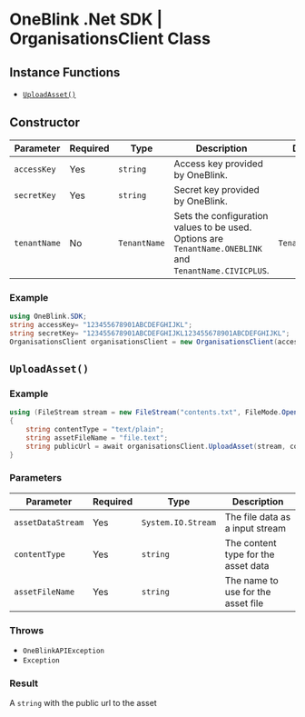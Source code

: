 # OneBlink .Net SDK | OrganisationsClient Class

## Instance Functions

- [`UploadAsset()`](#getformsubmission)

## Constructor

| Parameter    | Required | Type         | Description                                                                                             | Default Value         |
| ------------ | -------- | ------------ | ------------------------------------------------------------------------------------------------------- | --------------------- |
| `accessKey`  | Yes      | `string`     | Access key provided by OneBlink.                                                                        |                       |
| `secretKey`  | Yes      | `string`     | Secret key provided by OneBlink.                                                                        |                       |
| `tenantName` | No       | `TenantName` | Sets the configuration values to be used. Options are `TenantName.ONEBLINK` and `TenantName.CIVICPLUS`. | `TenantName.ONEBLINK` |

### Example

```c#
using OneBlink.SDK;
string accessKey= "123455678901ABCDEFGHIJKL";
string secretKey= "123455678901ABCDEFGHIJKL123455678901ABCDEFGHIJKL";
OrganisationsClient organisationsClient = new OrganisationsClient(accessKey, secretKey);
```

## `UploadAsset()`

### Example

```c#
using (FileStream stream = new FileStream("contents.txt", FileMode.Open))
{
    string contentType = "text/plain";
    string assetFileName = "file.text";
    string publicUrl = await organisationsClient.UploadAsset(stream, contentType, assetFileName);
}
```

### Parameters

| Parameter         | Required | Type               | Description                         |
| ----------------- | -------- | ------------------ | ----------------------------------- |
| `assetDataStream` | Yes      | `System.IO.Stream` | The file data as a input stream     |
| `contentType`     | Yes      | `string`           | The content type for the asset data |
| `assetFileName`   | Yes      | `string`           | The name to use for the asset file  |

### Throws

- `OneBlinkAPIException`
- `Exception`

### Result

A `string` with the public url to the asset
